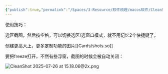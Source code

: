 ```yaml
---
{"publish":true,"permalink":"/Spaces/3-Resource/软件梳理/macos软件/CleanShot X.md","title":"CleanShot X","created":"2025-04-03","modified":"2025-07-26","published":"2025-07-29T21:01:30.730+08:00","tags":["macOS软件","截图工具"],"cssclasses":""}
---
```



使用技巧：

选区截图，然后按空格，可以切换选区/选窗口模式，就不用记忆2个快捷键了。

创建更高大上，更多定制功能的图片[[Cards/shots.so]]

要把freeze打开，不然有些浮窗，截图的时候会被自动关闭：

![CleanShot 2025-07-26 at 15.18.06@2x.png](https://pub-pic.oldwinter.top/2025/07/522c3fce10c74fbd6803fb434ae55a7f.png)
